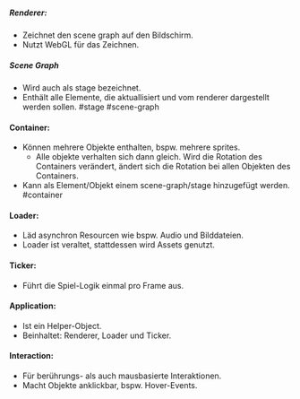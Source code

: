 ##### Renderer:
- Zeichnet den scene graph auf den Bildschirm.
- Nutzt WebGL für das Zeichnen.

##### Scene Graph
- Wird auch als stage bezeichnet.
- Enthält alle Elemente, die aktuallisiert und vom renderer dargestellt werden sollen.
#stage #scene-graph
#### Container:
- Können mehrere Objekte enthalten, bspw. mehrere sprites.
	- Alle objekte verhalten sich dann gleich. Wird die Rotation des Containers verändert, ändert sich die Rotation bei allen Objekten des Containers.
- Kann als Element/Objekt einem scene-graph/stage hinzugefügt werden.
#container
#### Loader:
- Läd asynchron Resourcen wie bspw. Audio und Bilddateien.
- Loader ist veraltet, stattdessen wird Assets genutzt.
#### Ticker:
- Führt die Spiel-Logik einmal pro Frame aus.

#### Application:
- Ist ein Helper-Object.
- Beinhaltet: Renderer, Loader und Ticker.

#### Interaction:
- Für berührungs- als auch mausbasierte Interaktionen.
- Macht Objekte anklickbar, bspw. Hover-Events.
